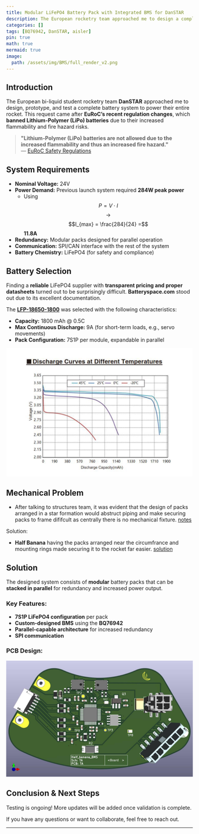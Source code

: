 ```yaml
---
title: Modular LiFePO4 Battery Pack with Integrated BMS for DanSTAR
description: The European rocketry team approached me to design a complete battery system to power their entire rocket.
categories: []
tags: [BQ76942, DanSTAR, aisler]
pin: true
math: true
mermaid: true
image: 
  path: /assets/img/BMS/full_render_v2.png
---
```


## Introduction

The European bi-liquid student rocketry team **DanSTAR** approached me to design, prototype, and test a complete battery system to power their entire rocket. This request came after **EuRoC’s recent regulation changes**, which **banned Lithium-Polymer (LiPo) batteries** due to their increased flammability and fire hazard risks.  

> **"Lithium-Polymer (LiPo) batteries are not allowed due to the increased flammability and thus an increased fire hazard."**  
> — [EuRoC Safety Regulations](https://euroc.pt/wp-content/uploads/2024/04/PTS_EDU_EuRoC_ST_000455_DTEG_v05.pdf)

## System Requirements

- **Nominal Voltage:** 24V  
- **Power Demand:** Previous launch system required **284W peak power**  
  - Using $$ P = V \cdot I $$ $$\rightarrow$$ $$I_{max} = \frac{284}{24} =$$**11.8A**  
- **Redundancy:** Modular packs designed for parallel operation  
- **Communication:** SPI/CAN interface with the rest of the system  
- **Battery Chemistry:** LiFePO4 (for safety and compliance)  

## Battery Selection

Finding a **reliable** LiFePO4 supplier with **transparent pricing and proper datasheets** turned out to be surprisingly difficult. **Batteryspace.com** stood out due to its excellent documentation.  

The **[LFP-18650-1800](https://www.batteryspace.com/prod-specs/9736-LFP-18650-1800.pdf)** was selected with the following characteristics:  

- **Capacity:** 1800 mAh @ 0.5C  
- **Max Continuous Discharge:** 9A (for short-term loads, e.g., servo movements)  
- **Pack Configuration:** 7S1P per module, expandable in parallel  

![Discharge Graph](/assets/img/BMS/discharge.png)  

## Mechanical Problem 

- After talking to structures team, it was evident that the design of packs arranged in a star formation would abstruct piping and make securing packs to frame dififcult as centrally there is no mechanical fixture. 
[notes](/assets/img/BMS/mech_notes.jpeg)

Solution:
- **Half Banana** having the packs arranged near the circumfrance and mounting rings made securing it to the rocket far easier. 
[solution](/assets/img/BMS/layout_upgrade.jpeg)



## Solution

The designed system consists of **modular** battery packs that can be **stacked in parallel** for redundancy and increased power output.  

### Key Features:
- **7S1P LiFePO4 configuration** per pack  
- **Custom-designed BMS** using the **BQ76942**  
- **Parallel-capable architecture** for increased redundancy  
- **SPI communication**   

### PCB Design:
![PCB](/assets/img/BMS/PCB_top_view.jpeg)  

## Conclusion & Next Steps

Testing is ongoing! More updates will be added once validation is complete.  

If you have any questions or want to collaborate, feel free to reach out.  

---

<!-- ## Mathematics  

This site supports **MathJax** for rendering equations:  

$$
\begin{equation}
  \sum_{n=1}^\infty \frac{1}{n^2} = \frac{\pi^2}{6}
  \label{eq:series}
\end{equation}
$$  

We can reference the equation as \eqref{eq:series}.  

For example, solving the quadratic equation:

$$ x = \frac{-b \pm \sqrt{b^2 - 4ac}}{2a} $$   -->

